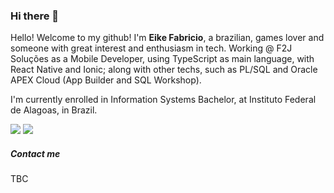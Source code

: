 ### Hi there 👋

Hello! Welcome to my github! I'm **Eike Fabricio**, a brazilian, games lover and someone with great interest and enthusiasm in tech.
Working @ F2J Soluções as a Mobile Developer, using TypeScript as main language, with React Native and Ionic; along with other techs, such as PL/SQL and Oracle APEX Cloud (App Builder and SQL Workshop).

I'm currently enrolled in Information Systems Bachelor, at Instituto Federal de Alagoas, in Brazil.

<div style="width: '100%', align-items: 'center', flex-direction: 'row', justify-content: 'space-between' ">
<img src="https://github-readme-stats.vercel.app/api/?username=eikefab&show_icons=true&title_color=4F8CC9&text_color=9f9f9f&bg_color=00000000&hide_border=true&icon_color=4F8CC9&hide_title=true&count_private=true" />
<img src="https://github-readme-stats.vercel.app/api/top-langs/?username=eikefab&theme=dark&hide_border=true&show_icons=true&hide_title=true&title_color=4F8CC9&text_color=9f9f9f&bg_color=00000000" />
</div>

##### Contact me

TBC
